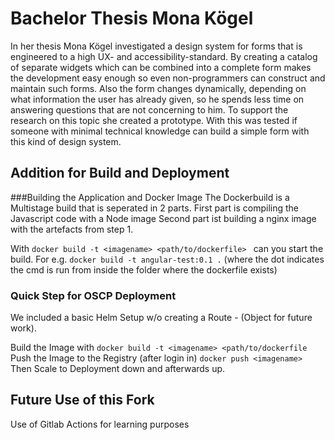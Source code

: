 # Bachelor Thesis Mona Kögel
In her thesis Mona Kögel investigated a design system for forms that is engineered to a high UX- and accessibility-standard. By creating a catalog of separate widgets which can be combined into a complete form makes the development easy enough so even non-programmers can construct and maintain such forms. Also the form changes dynamically, depending on what information the user has already given, so he spends less time on answering questions that are not concerning to him. To support the research on this topic she created a prototype. With this was tested if someone with minimal technical knowledge can build a simple form with this kind of design system.


## Addition for Build and Deployment
###Building the Application and Docker Image
The Dockerbuild is a Multistage build that is seperated in 2 parts.
First part is compiling the Javascript code with a Node image
Second part ist building a nginx image with the artefacts from step 1.

With ``docker build -t <imagename> <path/to/dockerfile> `` can you start the build.
For e.g. ``docker build -t angular-test:0.1 .`` (where the dot indicates the cmd is run from
inside the folder where the dockerfile exists)

### Quick Step for OSCP Deployment
We included a basic Helm Setup w/o creating a Route - (Object for future work).

Build the Image with ``docker build -t <imagename> <path/to/dockerfile ``
Push the Image to the Registry (after login in) ```docker push <imagename>```
Then Scale to Deployment down and afterwards up.

## Future Use of this Fork 
Use of Gitlab Actions for learning purposes
